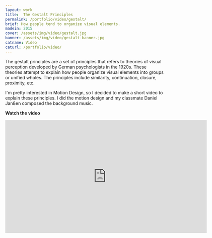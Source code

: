 ```yaml
---
layout: work
title:  The Gestalt Principles
permalink: /portfolio/video/gestalt/
brief: How people tend to organize visual elements.
madein: 2015
cover: /assets/img/video/gestalt.jpg
banner: /assets/img/video/gestalt-banner.jpg
catname: Video
caturl: /portfolio/video/
---
```


The gestalt principles are a set of principles that refers to theories of visual perception developed by German psychologists in the 1920s. These theories attempt to explain how people organize visual elements into groups or unified wholes. The principles include similarity, continuation, closure, proximity, etc.

I'm pretty interested in Motion Design, so I decided to make a short video to explain these principles. I did the motion design and my classmate Daniel Janßen composed the background music.

**Watch the video**
<div class="video-wrapper">
  <iframe src="https://player.vimeo.com/video/135116779?title=0&byline=0&portrait=0" width="640" height="360" frameborder="0" webkitallowfullscreen mozallowfullscreen allowfullscreen></iframe>
</div>

